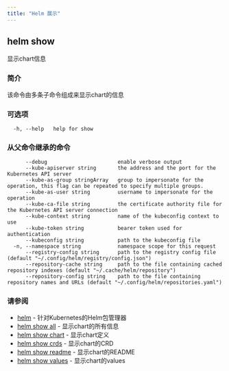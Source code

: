 ```yaml
---
title: "Helm 展示"
---
```


## helm show

显示chart信息

### 简介

该命令由多条子命令组成来显示chart的信息

### 可选项

```shell
  -h, --help   help for show
```

### 从父命令继承的命令

```shell
      --debug                       enable verbose output
      --kube-apiserver string       the address and the port for the Kubernetes API server
      --kube-as-group stringArray   group to impersonate for the operation, this flag can be repeated to specify multiple groups.
      --kube-as-user string         username to impersonate for the operation
      --kube-ca-file string         the certificate authority file for the Kubernetes API server connection
      --kube-context string         name of the kubeconfig context to use
      --kube-token string           bearer token used for authentication
      --kubeconfig string           path to the kubeconfig file
  -n, --namespace string            namespace scope for this request
      --registry-config string      path to the registry config file (default "~/.config/helm/registry/config.json")
      --repository-cache string     path to the file containing cached repository indexes (default "~/.cache/helm/repository")
      --repository-config string    path to the file containing repository names and URLs (default "~/.config/helm/repositories.yaml")
```

### 请参阅

- [helm](helm.md) - 针对Kubernetes的Helm包管理器
- [helm show all](helm_show_all.md) - 显示chart的所有信息
- [helm show chart](helm_show_chart.md) - 显示chart定义
- [helm show crds](helm_show_crds.md) - 显示chart的CRD
- [helm show readme](helm_show_readme.md) - 显示chart的README
- [helm show values](helm_show_values.md) - 显示chart的values
